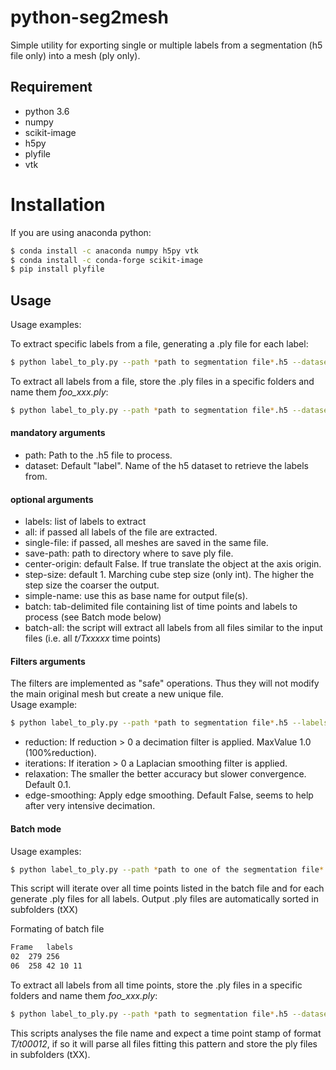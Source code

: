 # python-seg2mesh
Simple utility for exporting single or multiple labels from a segmentation (h5 file only) into a mesh (ply only).

## Requirement
- python 3.6
- numpy
- scikit-image
- h5py
- plyfile
- vtk

# Installation
If you are using anaconda python:
```bash
$ conda install -c anaconda numpy h5py vtk
$ conda install -c conda-forge scikit-image
$ pip install plyfile
```


## Usage
Usage examples:

To extract specific labels from a file, generating a .ply file  for each label:
```bash
$ python label_to_ply.py --path *path to segmentation file*.h5 --dataset *name of dataset containing labels in h5 file* --labels 10 34 101
```
To extract all labels from a file, store the .ply files in a specific folders and name them _foo_xxx.ply_:

```bash
$ python label_to_ply.py --path *path to segmentation file*.h5 --dataset *name of dataset containing labels in h5 file* --all --save-path *path to output folder* --simple-name "foo"
```

#### mandatory arguments
* path: Path to the .h5 file to process.
* dataset: Default "label". Name of the h5 dataset to retrieve the labels from.

#### optional arguments
* labels: list of labels to extract
* all: if passed all labels of the file are extracted.
* single-file: if passed, all meshes are saved in the same file.
* save-path: path to directory where to save ply file.
* center-origin: default False. If true translate the object at the axis origin.
* step-size: default 1. Marching cube step size (only int). The higher the step size the coarser the output.
* simple-name: use this as base name for output file(s).
* batch: tab-delimited file containing list of time points and labels to process (see Batch mode below)
* batch-all: the script will extract all labels from all files similar to the input files (i.e. all _t/Txxxxx_ time points)

#### Filters arguments
The filters are implemented as "safe" operations. 
Thus they will not modify the main original mesh but create a new unique file.\
Usage example:
```bash
$ python label_to_ply.py --path *path to segmentation file*.h5 --labels 10 --reduction 0.25 --iterations 100
```
* reduction: If reduction > 0 a decimation filter is applied. MaxValue 1.0 (100%reduction).
* iterations: If iteration > 0 a Laplacian smoothing filter is applied.
* relaxation: The smaller the better accuracy but slower convergence. Default 0.1.
* edge-smoothing: Apply edge smoothing. Default False, seems to help after very intensive decimation.

#### Batch mode
Usage examples:
```bash
$ python label_to_ply.py --path *path to one of the segmentation file*.h5 --dataset *name of dataset containing labels in h5 file* --batch *path to tab delimited file with list of time points and labels*
```
This script will iterate over all time points listed in the batch file and for each generate .ply files for all labels. Output .ply files are automatically sorted in subfolders (tXX)

Formating of batch file
```bash
Frame	labels
02	279 256
06	258 42 10 11
```
To extract all labels from all time points, store the .ply files in a specific folders and name them _foo_xxx.ply_:

```bash
$ python label_to_ply.py --path *path to segmentation file*.h5 --dataset *name of dataset containing labels in h5 file* --batch-all --save-path *path to output folder* --simple-name "foo"
```
This scripts analyses the file name and expect a time point stamp of format _T/t00012_, if so it will parse all files fitting this pattern and store the ply files in subfolders (tXX).